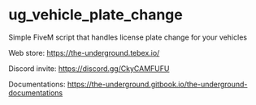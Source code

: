 # ug_vehicle_plate_change
Simple FiveM script that handles license plate change for your vehicles

Web store: https://the-underground.tebex.io/

Discord invite: https://discord.gg/CkyCAMFUFU

Documentations: https://the-underground.gitbook.io/the-underground-documentations
